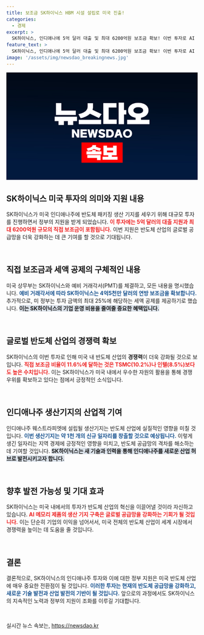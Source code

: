 ```yaml
---
title: 보조금 SK하이닉스 HBM 시설 설립로 미국 진출!
categories:
  - 경제
excerpt: >
  SK하이닉스, 인디애나에 5억 달러 대출 및 최대 6200억원 보조금 확보! 이번 투자로 AI 메모리 생산기지 구축, 반도체 공급망 활성화 기대! 미국 정부의 지원으로 더 강력한 글로벌 공급망 구축에 나선다.
feature_text: >
  SK하이닉스, 인디애나에 5억 달러 대출 및 최대 6200억원 보조금 확보! 이번 투자로 AI 메모리 생산기지 구축, 반도체 공급망 활성화 기대! 미국 정부의 지원으로 더 강력한 글로벌 공급망 구축에 나선다.
image: '/assets/img/newsdao_breakingnews.jpg'
---
```


<p><img src="/assets/img/newsdao_breakingnews.jpg" alt="koreaapp 속보" /></p>

<h2 data-ke-size="size26">SK하이닉스 미국 투자의 의미와 지원 내용</h2>

<p>SK하이닉스가 미국 인디애나주에 반도체 패키징 생산 기지를 세우기 위해 대규모 투자를 진행하면서 정부의 지원을 받게 되었습니다. <b><span style="color: #ee2323;">이 투자에는 5억 달러의 대출 지원과 최대 6200억원 규모의 직접 보조금이 포함됩니다.</span></b> 이번 지원은 반도체 산업의 글로벌 공급망을 더욱 강화하는 데 큰 기여를 할 것으로 기대됩니다.</p>

<p data-ke-size="size16">&nbsp;</p>

<h2 data-ke-size="size26">직접 보조금과 세액 공제의 구체적인 내용</h2>

<p>미국 상무부는 SK하이닉스와 예비 거래각서(PMT)를 체결하고, 모든 내용을 명시했습니다. <b><span style="color: #1a5490;">예비 거래각서에 따라 SK하이닉스는 4억5천만 달러의 연방 보조금을 확보합니다.</span></b> 추가적으로, 미 정부는 투자 금액의 최대 25%에 해당하는 세액 공제를 제공하기로 했습니다. <b><span style="background-color: #21538527;">이는 SK하이닉스의 기업 운영 비용을 줄여줄 중요한 혜택입니다.</span></b></p>

<p data-ke-size="size16">&nbsp;</p>

<h2 data-ke-size="size26">글로벌 반도체 산업의 경쟁력 확보</h2>

<p>SK하이닉스의 이번 투자로 인해 미국 내 반도체 산업의 <b>경쟁력</b>이 더욱 강화될 것으로 보입니다. <b><span style="color: #ee2323;">직접 보조금 비율이 11.6%에 달하는 것은 TSMC(10.2%)나 인텔(8.5%)보다도 높은 수치입니다.</span></b> 이는 SK하이닉스가 미국 내에서 우수한 자원의 활용을 통해 경쟁 우위를 확보하고 있다는 점에서 긍정적인 소식입니다.</p>

<p data-ke-size="size16">&nbsp;</p>

<h2 data-ke-size="size26">인디애나주 생산기지의 산업적 기여</h2>

<p>인디애나주 웨스트라피엣에 설립될 생산기지는 반도체 산업에 실질적인 영향을 미칠 것입니다. <b><span style="color: #1a5490;">이번 생산기지는 약 1천 개의 신규 일자리를 창출할 것으로 예상됩니다.</span></b> 이렇게 생긴 일자리는 지역 경제에 긍정적인 영향을 미치고, 반도체 공급망의 격차를 해소하는 데 기여할 것입니다. <b><span style="background-color: #21538527;">SK하이닉스는 새 기술과 인력을 통해 인디애나주를 새로운 산업 허브로 발전시키고자 합니다.</span></b></p>

<p data-ke-size="size16">&nbsp;</p>

<h2 data-ke-size="size26">향후 발전 가능성 및 기대 효과</h2>

<p>SK하이닉스는 미국 내에서의 투자가 반도체 산업의 혁신을 이끌어낼 것이라 자신하고 있습니다. <b><span style="color: #ee2323;">AI 메모리 제품의 생산 기지 구축은 글로벌 공급망을 강화하는 기회가 될 것입니다.</span></b> 이는 단순히 기업의 이익을 넘어서서, 미국 전체의 반도체 산업이 세계 시장에서 경쟁력을 높이는 데 도움을 줄 것입니다.</p>

<p data-ke-size="size16">&nbsp;</p>

<h2 data-ke-size="size26">결론</h2>

<p>결론적으로, SK하이닉스의 인디애나주 투자와 이에 대한 정부 지원은 미국 반도체 산업에 매우 중요한 전환점이 될 것입니다. <b><span style="color: #1a5490;">이러한 투자는 현재의 반도체 공급망을 강화하고, 새로운 기술 발전과 산업 발전의 기반이 될 것입니다.</span></b> 앞으로의 과정에서도 SK하이닉스의 지속적인 노력과 정부의 지원이 조화를 이루길 기대합니다.</p>

<p data-ke-size="size16">&nbsp;</p>
실시간 뉴스 속보는, <a href="https://newsdao.kr" rel="dofollow">https://newsdao.kr</a>


